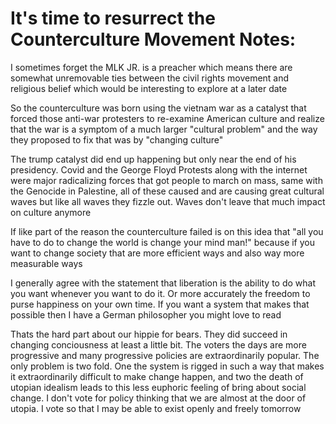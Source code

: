 # It's time to resurrect the Counterculture Movement Notes:

I sometimes forget the MLK JR. is a preacher which means there are somewhat unremovable ties between the civil rights movement and religious belief which would be interesting to explore at a later date

So the counterculture was born using the vietnam war as a catalyst that forced those anti-war protesters to re-examine American culture and realize that the war is a symptom of a much larger "cultural problem" and the way they proposed to fix that was by "changing culture"

The trump catalyst did end up happening but only near the end of his presidency. Covid and the George Floyd Protests along with the internet were major radicalizing forces that got people to march on mass, same with the Genocide in Palestine, all of these caused and are causing great cultural waves but like all waves they fizzle out. Waves don't leave that much impact on culture anymore

If like part of the reason the counterculture failed is on this idea that "all you have to do to change the world is change your mind man!" because if you want to change society that are more efficient ways and also way more measurable ways 

I generally agree with the statement that liberation is the ability to do what you want whenever you want to do it. Or more accurately the freedom to purse happiness on your own time. If you want a system that makes that possible then I have a German philosopher you might love to read

Thats the hard part about our hippie for bears. They did succeed in changing conciousness at least a little bit. The voters the days are more progressive and many progressive policies are extraordinarily popular. The only problem is two fold. One the system is rigged in such a way that makes it extraordinarily difficult to make change happen, and two the death of utopian idealism leads to this less euphoric feeling of bring about social change. I don't vote for policy thinking that we are almost at the door of utopia. I vote so that I may be able to exist openly and freely tomorrow
